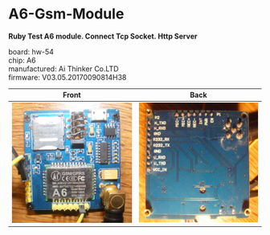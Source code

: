 # A6-Gsm-Module
**Ruby Test A6 module. Connect Tcp Socket. Http Server**

board: hw-54<br/>
chip: A6 <br/>
manufactured: Ai Thinker Co.LTD<br/>
firmware: V03.05.20170090814H38<br/>

| Front | Back |
| --- | --- |
| ![Front](https://github.com/TiborStuchlik/A6-Gsm-Module/blob/master/manuals/board_front.jpg?raw=true) | ![Back](https://github.com/TiborStuchlik/A6-Gsm-Module/blob/master/manuals/board_back.jpg?raw=true) |
